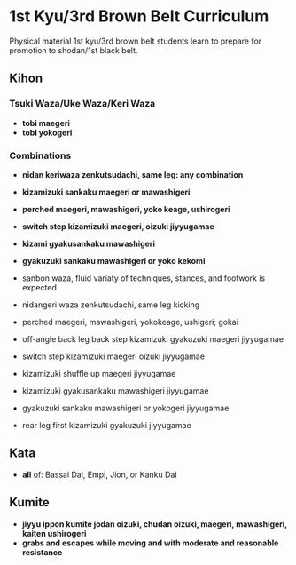 # 1st Kyu/3rd Brown Belt Curriculum

Physical material 1st kyu/3rd brown belt students learn to prepare for promotion to shodan/1st black belt.

## Kihon

### Tsuki Waza/Uke Waza/Keri Waza

* **tobi maegeri**
* **tobi yokogeri**

### Combinations

* **nidan keriwaza zenkutsudachi, same leg: any combination**
* **kizamizuki sankaku maegeri or mawashigeri**
* **perched maegeri, mawashigeri, yoko keage, ushirogeri**
* **switch step kizamizuki maegeri, oizuki jiyyugamae**
* **kizami gyakusankaku mawashigeri**
* **gyakuzuki sankaku mawashigeri or yoko kekomi**

* sanbon waza, fluid variaty of techniques, stances, and footwork is expected
* nidangeri waza zenkutsudachi, same leg kicking
* perched maegeri, mawashigeri, yokokeage, ushigeri; gokai
* off-angle back leg back step kizamizuki gyakuzuki maegeri jiyyugamae
* switch step kizamizuki maegeri oizuki jiyyugamae
* kizamizuki shuffle up maegeri jiyyugamae
* kizamizuki gyakusankaku mawashigeri jiyyugamae
* gyakuzuki sankaku mawashigeri or yokogeri jiyyugamae
* rear leg first kizamizuki gyakuzuki jiyyugamae

## Kata

* **all** of: Bassai Dai, Empi, Jion, or Kanku Dai

## Kumite

* **jiyyu ippon kumite jodan oizuki, chudan oizuki, maegeri, mawashigeri, kaiten ushirogeri**
* **grabs and escapes while moving and with moderate and reasonable resistance**
